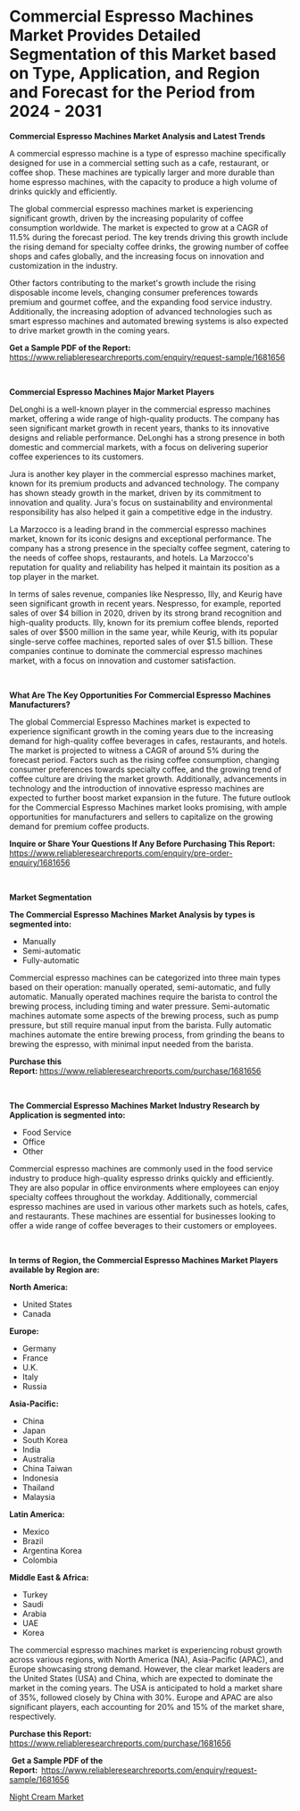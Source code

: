 <p><h1>Commercial Espresso Machines Market Provides Detailed Segmentation of this Market based on Type, Application, and Region and Forecast for the Period from 2024 - 2031</h1></p><p><strong>Commercial Espresso Machines Market Analysis and Latest Trends</strong></p>
<p><p>A commercial espresso machine is a type of espresso machine specifically designed for use in a commercial setting such as a cafe, restaurant, or coffee shop. These machines are typically larger and more durable than home espresso machines, with the capacity to produce a high volume of drinks quickly and efficiently.</p><p>The global commercial espresso machines market is experiencing significant growth, driven by the increasing popularity of coffee consumption worldwide. The market is expected to grow at a CAGR of 11.5% during the forecast period. The key trends driving this growth include the rising demand for specialty coffee drinks, the growing number of coffee shops and cafes globally, and the increasing focus on innovation and customization in the industry.</p><p>Other factors contributing to the market's growth include the rising disposable income levels, changing consumer preferences towards premium and gourmet coffee, and the expanding food service industry. Additionally, the increasing adoption of advanced technologies such as smart espresso machines and automated brewing systems is also expected to drive market growth in the coming years.</p></p>
<p><strong>Get a Sample PDF of the Report:&nbsp;</strong> <a href="https://www.reliableresearchreports.com/enquiry/request-sample/1681656">https://www.reliableresearchreports.com/enquiry/request-sample/1681656</a></p>
<p>&nbsp;</p>
<p><strong>Commercial Espresso Machines Major Market Players</strong></p>
<p><p>DeLonghi is a well-known player in the commercial espresso machines market, offering a wide range of high-quality products. The company has seen significant market growth in recent years, thanks to its innovative designs and reliable performance. DeLonghi has a strong presence in both domestic and commercial markets, with a focus on delivering superior coffee experiences to its customers.</p><p>Jura is another key player in the commercial espresso machines market, known for its premium products and advanced technology. The company has shown steady growth in the market, driven by its commitment to innovation and quality. Jura's focus on sustainability and environmental responsibility has also helped it gain a competitive edge in the industry.</p><p>La Marzocco is a leading brand in the commercial espresso machines market, known for its iconic designs and exceptional performance. The company has a strong presence in the specialty coffee segment, catering to the needs of coffee shops, restaurants, and hotels. La Marzocco's reputation for quality and reliability has helped it maintain its position as a top player in the market.</p><p>In terms of sales revenue, companies like Nespresso, Illy, and Keurig have seen significant growth in recent years. Nespresso, for example, reported sales of over $4 billion in 2020, driven by its strong brand recognition and high-quality products. Illy, known for its premium coffee blends, reported sales of over $500 million in the same year, while Keurig, with its popular single-serve coffee machines, reported sales of over $1.5 billion. These companies continue to dominate the commercial espresso machines market, with a focus on innovation and customer satisfaction.</p></p>
<p>&nbsp;</p>
<p><strong>What Are The Key Opportunities For Commercial Espresso Machines Manufacturers?</strong></p>
<p><p>The global Commercial Espresso Machines market is expected to experience significant growth in the coming years due to the increasing demand for high-quality coffee beverages in cafes, restaurants, and hotels. The market is projected to witness a CAGR of around 5% during the forecast period. Factors such as the rising coffee consumption, changing consumer preferences towards specialty coffee, and the growing trend of coffee culture are driving the market growth. Additionally, advancements in technology and the introduction of innovative espresso machines are expected to further boost market expansion in the future. The future outlook for the Commercial Espresso Machines market looks promising, with ample opportunities for manufacturers and sellers to capitalize on the growing demand for premium coffee products.</p></p>
<p><strong>Inquire or Share Your Questions If Any Before Purchasing This Report:</strong> <a href="https://www.reliableresearchreports.com/enquiry/pre-order-enquiry/1681656">https://www.reliableresearchreports.com/enquiry/pre-order-enquiry/1681656</a></p>
<p>&nbsp;</p>
<p><strong>Market Segmentation</strong></p>
<p><strong>The Commercial Espresso Machines Market Analysis by types is segmented into:</strong></p>
<p><ul><li>Manually</li><li>Semi-automatic</li><li>Fully-automatic</li></ul></p>
<p><p>Commercial espresso machines can be categorized into three main types based on their operation: manually operated, semi-automatic, and fully automatic. Manually operated machines require the barista to control the brewing process, including timing and water pressure. Semi-automatic machines automate some aspects of the brewing process, such as pump pressure, but still require manual input from the barista. Fully automatic machines automate the entire brewing process, from grinding the beans to brewing the espresso, with minimal input needed from the barista.</p></p>
<p><strong>Purchase this Report:&nbsp;</strong><a href="https://www.reliableresearchreports.com/purchase/1681656">https://www.reliableresearchreports.com/purchase/1681656</a></p>
<p>&nbsp;</p>
<p><strong>The Commercial Espresso Machines Market Industry Research by Application is segmented into:</strong></p>
<p><ul><li>Food Service</li><li>Office</li><li>Other</li></ul></p>
<p><p>Commercial espresso machines are commonly used in the food service industry to produce high-quality espresso drinks quickly and efficiently. They are also popular in office environments where employees can enjoy specialty coffees throughout the workday. Additionally, commercial espresso machines are used in various other markets such as hotels, cafes, and restaurants. These machines are essential for businesses looking to offer a wide range of coffee beverages to their customers or employees.</p></p>
<p>&nbsp;</p>
<p><strong>In terms of Region, the Commercial Espresso Machines Market Players available by Region are:</strong></p>
<p>
    <p> <strong> North America: </strong>
        <ul>
            <li>United States</li>
            <li>Canada</li>
        </ul>
        </p> 
    <p> <strong> Europe: </strong>
        <ul>
            <li>Germany</li>
            <li>France</li>
            <li>U.K.</li>
            <li>Italy</li>
            <li>Russia</li>
        </ul>
        </p> 
    <p> <strong> Asia-Pacific: </strong>
        <ul>
            <li>China</li>
            <li>Japan</li>
            <li>South Korea</li>
            <li>India</li>
            <li>Australia</li>
            <li>China Taiwan</li>
            <li>Indonesia</li>
            <li>Thailand</li>
            <li>Malaysia</li>
        </ul>
        </p> 
    <p> <strong> Latin America: </strong>
        <ul>
            <li>Mexico</li>
            <li>Brazil</li>
            <li>Argentina Korea</li>
            <li>Colombia</li>
        </ul>
        </p> 
    <p> <strong> Middle East & Africa: </strong>
        <ul>
            <li>Turkey</li>
            <li>Saudi</li>
            <li>Arabia</li>
            <li>UAE</li>
            <li>Korea</li>
        </ul>
    </p>
    </p>
<p><p>The commercial espresso machines market is experiencing robust growth across various regions, with North America (NA), Asia-Pacific (APAC), and Europe showcasing strong demand. However, the clear market leaders are the United States (USA) and China, which are expected to dominate the market in the coming years. The USA is anticipated to hold a market share of 35%, followed closely by China with 30%. Europe and APAC are also significant players, each accounting for 20% and 15% of the market share, respectively.</p></p>
<p><strong>Purchase this Report: </strong><a href="https://www.reliableresearchreports.com/purchase/1681656">https://www.reliableresearchreports.com/purchase/1681656</a></p>
<p>&nbsp;<strong>Get a Sample PDF of the Report:&nbsp;&nbsp;</strong><a href="https://www.reliableresearchreports.com/enquiry/request-sample/1681656">https://www.reliableresearchreports.com/enquiry/request-sample/1681656</a></p>
<p><strong></strong></p>
<p><p><a href="https://github.com/JameTravis/Market-Research-Report-List-4/blob/main/night-cream-market.md">Night Cream Market</a></p></p>